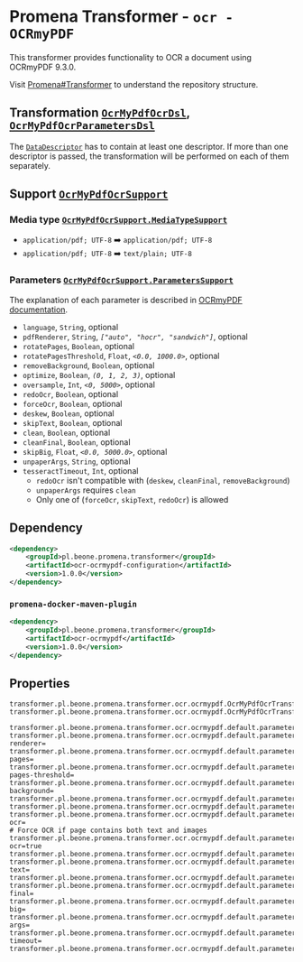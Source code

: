 # Promena Transformer - `ocr - OCRmyPDF`
This transformer provides functionality to OCR a document using OCRmyPDF 9.3.0.

Visit [Promena#Transformer](https://gitlab.office.beone.pl/promena/promena#transformer) to understand the repository structure.

## Transformation [`OcrMyPdfOcrDsl`](./application-model/src/main/kotlin/pl/beone/promena/transformer/ocr/ocrmypdf/applicationmodel/OcrMyPdfOcrDsl.kt), [`OcrMyPdfOcrParametersDsl`](./application-model/src/main/kotlin/pl/beone/promena/transformer/ocr/ocrmypdf/applicationmodel/OcrMyPdfOcrParametersDsl.kt)
The [`DataDescriptor`](https://gitlab.office.beone.pl/promena/promena/blob/master/base/promena-transformer/contract/src/main/kotlin/pl/beone/promena/transformer/contract/data/DataDescriptor.kt) has to contain at least one descriptor. If more than one descriptor is passed, the transformation will be performed on each of them separately.

## Support [`OcrMyPdfOcrSupport`](./application-model/src/main/kotlin/pl/beone/promena/transformer/ocr/ocrmypdf/applicationmodel/OcrMyPdfOcrSupport.kt)
### Media type [`OcrMyPdfOcrSupport.MediaTypeSupport`](./application-model/src/main/kotlin/pl/beone/promena/transformer/ocr/ocrmypdf/applicationmodel/OcrMyPdfOcrSupport.kt)
* `application/pdf; UTF-8` :arrow_right: `application/pdf; UTF-8`
* `application/pdf; UTF-8` :arrow_right: `text/plain; UTF-8`

### Parameters [`OcrMyPdfOcrSupport.ParametersSupport`](./application-model/src/main/kotlin/pl/beone/promena/transformer/ocr/ocrmypdf/applicationmodel/OcrMyPdfOcrSupport.kt)
The explanation of each parameter is described in [OCRmyPDF documentation](https://ocrmypdf.readthedocs.io/en/v9.3.0/).
* `language`, `String`, optional
* `pdfRenderer`, `String`, *`["auto", "hocr", "sandwich"]`*, optional
* `rotatePages`, `Boolean`, optional
* `rotatePagesThreshold`, `Float`, *`<0.0, 1000.0>`*, optional
* `removeBackground`, `Boolean`, optional
* `optimize`, `Boolean`, *`(0, 1, 2, 3)`*, optional
* `oversample`, `Int`, *`<0, 5000>`*, optional
* `redoOcr`, `Boolean`, optional
* `forceOcr`, `Boolean`, optional
* `deskew`, `Boolean`, optional
* `skipText`, `Boolean`, optional
* `clean`, `Boolean`, optional
* `cleanFinal`, `Boolean`, optional
* `skipBig`, `Float`, *`<0.0, 5000.0>`*, optional
* `unpaperArgs`, `String`, optional
* `tesseractTimeout`, `Int`, optional
    * `redoOcr` isn't compatible with (`deskew`, `cleanFinal`, `removeBackground`)
    * `unpaperArgs` requires `clean`
    * Only one of (`forceOcr`, `skipText`, `redoOcr`) is allowed

## Dependency
```xml
<dependency>
    <groupId>pl.beone.promena.transformer</groupId>
    <artifactId>ocr-ocrmypdf-configuration</artifactId>
    <version>1.0.0</version>
</dependency>
```

### `promena-docker-maven-plugin`
```xml
<dependency>
    <groupId>pl.beone.promena.transformer</groupId>
    <artifactId>ocr-ocrmypdf</artifactId>
    <version>1.0.0</version>
</dependency>
```

## Properties
```properties
transformer.pl.beone.promena.transformer.ocr.ocrmypdf.OcrMyPdfOcrTransformer.priority=1
transformer.pl.beone.promena.transformer.ocr.ocrmypdf.OcrMyPdfOcrTransformer.actors=1

transformer.pl.beone.promena.transformer.ocr.ocrmypdf.default.parameters.language=pol+eng
transformer.pl.beone.promena.transformer.ocr.ocrmypdf.default.parameters.pdf-renderer=
transformer.pl.beone.promena.transformer.ocr.ocrmypdf.default.parameters.rotate-pages=
transformer.pl.beone.promena.transformer.ocr.ocrmypdf.default.parameters.rotate-pages-threshold=
transformer.pl.beone.promena.transformer.ocr.ocrmypdf.default.parameters.remove-background=
transformer.pl.beone.promena.transformer.ocr.ocrmypdf.default.parameters.optimize=
transformer.pl.beone.promena.transformer.ocr.ocrmypdf.default.parameters.oversample=
transformer.pl.beone.promena.transformer.ocr.ocrmypdf.default.parameters.redo-ocr=
# Force OCR if page contains both text and images
transformer.pl.beone.promena.transformer.ocr.ocrmypdf.default.parameters.force-ocr=true
transformer.pl.beone.promena.transformer.ocr.ocrmypdf.default.parameters.deskew=
transformer.pl.beone.promena.transformer.ocr.ocrmypdf.default.parameters.skip-text=
transformer.pl.beone.promena.transformer.ocr.ocrmypdf.default.parameters.clean=
transformer.pl.beone.promena.transformer.ocr.ocrmypdf.default.parameters.clean-final=
transformer.pl.beone.promena.transformer.ocr.ocrmypdf.default.parameters.skip-big=
transformer.pl.beone.promena.transformer.ocr.ocrmypdf.default.parameters.unpaper-args=
transformer.pl.beone.promena.transformer.ocr.ocrmypdf.default.parameters.tesseract-timeout=
transformer.pl.beone.promena.transformer.ocr.ocrmypdf.default.parameters.timeout=
```